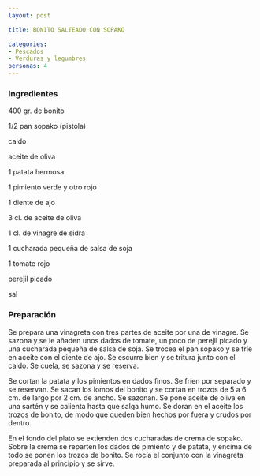 ```yaml
---
layout: post

title: BONITO SALTEADO CON SOPAKO

categories:
- Pescados
- Verduras y legumbres
personas: 4 
---
```

<h3>Ingredientes</h3>
400 gr. de bonito

1/2 pan sopako (pistola)

caldo

aceite de oliva

1 patata hermosa

1 pimiento verde y otro rojo

1 diente de ajo

3 cl. de aceite de oliva

1 cl. de vinagre de sidra

1 cucharada pequeña de salsa de soja

1 tomate rojo

perejil picado

sal

<h3>Preparación</h3>
Se prepara una vinagreta con tres partes de aceite por una de vinagre. Se sazona y se le añaden unos dados de tomate, un poco de perejil picado y una cucharada pequeña de salsa de soja. Se trocea el pan sopako y se fríe en aceite con el diente de ajo. Se escurre bien y se tritura junto con el caldo. Se cuela, se sazona y se reserva.

Se cortan la patata y los pimientos en dados finos. Se fríen por separado y se reservan. Se sacan los lomos del bonito y se cortan en trozos de 5 a 6 cm. de largo por 2 cm. de ancho. Se sazonan. Se pone aceite de oliva en una sartén y se calienta hasta que salga humo. Se doran en el aceite los trozos de bonito, de modo que queden bien hechos por fuera y crudos por dentro.

En el fondo del plato se extienden dos cucharadas de crema de sopako. Sobre la crema se reparten los dados de pimiento y de patata, y encima de todo se ponen los trozos de bonito. Se rocía el conjunto con la vinagreta preparada al principio y se sirve.